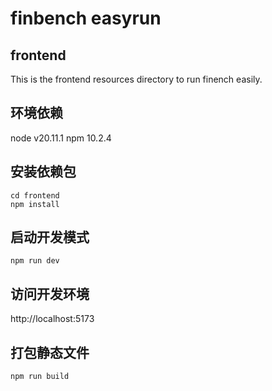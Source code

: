 # finbench easyrun

## frontend

This is the frontend resources directory to run finench easily. 


## 环境依赖
node v20.11.1
npm 10.2.4

## 安装依赖包
```shell
cd frontend
npm install
```

## 启动开发模式
```
npm run dev
```

## 访问开发环境

http://localhost:5173

## 打包静态文件

```
npm run build
```



